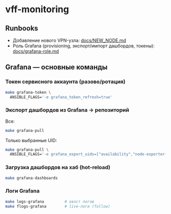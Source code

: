 # vff-monitoring

## Runbooks

- Добавление нового VPN-узла: [docs/NEW_NODE.md](docs/NEW_NODE.md)
- Роль Grafana (provisioning, экспорт/импорт дашбордов, токены): [docs/grafana-role.md](docs/grafana-role.md)

## Grafana — основные команды

### Токен сервисного аккаунта (разово/ротация)
```bash
make grafana-token \
  ANSIBLE_FLAGS='-e grafana_token_refresh=true'
```

### Экспорт дашбордов из Grafana → репозиторий
Все:
```bash
make grafana-pull
```

Только выбранные UID:
```bash
make grafana-pull \
  ANSIBLE_FLAGS='-e grafana_export_uids=["availability","node-exporter-full"]'
```

### Загрузка дашбордов на хаб (hot-reload)
```bash
make grafana-dashboards
```

### Логи Grafana
```bash
make logs-grafana         # хвост логов
make flogs-grafana        # live-логи (follow)
```
